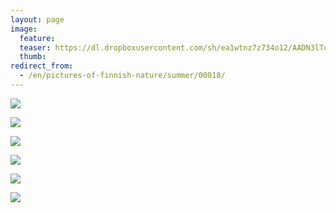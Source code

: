 ```yaml
---
layout: page
image:
  feature:
  teaser: https://dl.dropboxusercontent.com/sh/ea1wtnz7z734o12/AADN3lTod4W3eMBmkpDttuLIa/luontokuvat/kes%C3%A4/2/DSC27575-245px.jpg
  thumb:
redirect_from:
  - /en/pictures-of-finnish-nature/summer/00018/
---
```


[![](https://dl.dropboxusercontent.com/sh/ea1wtnz7z734o12/AAB3Cw8kBIdZxXXTUFTOnBa8a/luontokuvat/kes%C3%A4/2/DSC27563-800px.jpg)](https://dl.dropboxusercontent.com/sh/ea1wtnz7z734o12/AACA5fboPZxgHIifyGlo68v7a/luontokuvat/kes%C3%A4/2/DSC27563.jpg)

[![](https://dl.dropboxusercontent.com/sh/ea1wtnz7z734o12/AAC6cbCz-utguJIAUCktxq1ca/luontokuvat/kes%C3%A4/2/DSC27569-800px.jpg)](https://dl.dropboxusercontent.com/sh/ea1wtnz7z734o12/AAAWjOKM_b8l520UiJXora_ba/luontokuvat/kes%C3%A4/2/DSC27569.jpg)

[![](https://dl.dropboxusercontent.com/sh/ea1wtnz7z734o12/AACKQHGYxMlBDS1VAt_hupx-a/luontokuvat/kes%C3%A4/2/DSC27572-800px.jpg)](https://dl.dropboxusercontent.com/sh/ea1wtnz7z734o12/AAAuuMuxm47vTEjtgYJ1t0O8a/luontokuvat/kes%C3%A4/2/DSC27572.jpg)

[![](https://dl.dropboxusercontent.com/sh/ea1wtnz7z734o12/AACWm7z0pKY-nmN-InXcx0Uua/luontokuvat/kes%C3%A4/2/DSC27575-800px.jpg)](https://dl.dropboxusercontent.com/sh/ea1wtnz7z734o12/AABZNyfcVNxu6D0EZi8zeeT6a/luontokuvat/kes%C3%A4/2/DSC27575.jpg)

[![](https://dl.dropboxusercontent.com/sh/ea1wtnz7z734o12/AADApIW56PC5obvup0iECc-ra/luontokuvat/kes%C3%A4/2/DSC27589-800px.jpg)](https://dl.dropboxusercontent.com/sh/ea1wtnz7z734o12/AABdA5hdB0mDrxQ4LWK9zk3-a/luontokuvat/kes%C3%A4/2/DSC27589.jpg)

[![](https://dl.dropboxusercontent.com/sh/ea1wtnz7z734o12/AACgdeF576to3ChVKQfIOlFoa/luontokuvat/kes%C3%A4/2/DSC27597-800px.jpg)](https://dl.dropboxusercontent.com/sh/ea1wtnz7z734o12/AABSSRhT8fjiV2kPlic44Caja/luontokuvat/kes%C3%A4/2/DSC27597.jpg)
